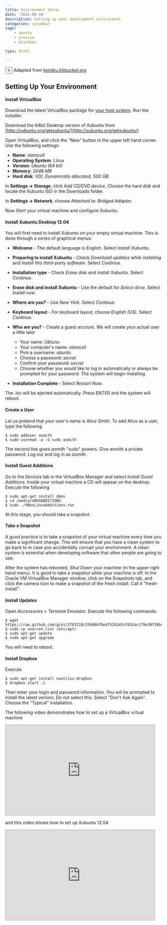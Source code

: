 ```yaml
---
title: Environment Setup
date: '2012-09-14'
description: Setting up your development environment
categories: sysadmin
tags:
    - ubuntu
    - precise
    - blackbox

type: draft

---
```

<div class="alert alert-success">
<button type="button" class="close" data-dismiss="alert">×</button>
Adapted from <a href="https://tomdru.bitbucket.org/environment.html">tomdru.bitbucket.org</a>
</div>

## Setting Up Your Environment

#### Install VirtualBox

Download the latest VirtualBox package for [your host system](https://www.virtualbox.org/wiki/Downloads). Run the installer.

Download the 64bit Desktop version of Xubuntu from [http://xubuntu.org/getxubuntu/](http://xubuntu.org/getxubuntu/)

Open VirtualBox, and click the "New" button in the upper left hand corner.
Use the following settings:

* **Name**: *stemcell*
* **Operating System**: *Linux*
* **Version**: *Ubuntu (64 bit)*
* **Memory**: *2048 MB*
* **Hard disk**: *VDI, Dynamically allocated, 500 GB*

In **Settings -> Storage**, click *Add CD/DVD device*, Choose the hard disk and locate the Xubuntu ISO in the Downloads folder.

In **Settings -> Network**, choose *Attached to: Bridged Adapter*.

Now *Start* your virtual machine and configure Xubuntu.

#### Install Xubuntu Desktop 12.04

You will first need to install Xubuntu on your empty virtual machine. This is done through a series of graphical menus:

* **Welcome** - The default language is *English*. Select *Install Xubuntu*.

* **Preparing to install Xubuntu** - Check *Download updates while installing* and *Install this third-party software*. Select *Continue*.

* **Installation type** - Check *Erase disk and install Xubuntu*. Select *Continue*.

* **Erase disk and install Xubuntu** - Use the default for *Select drive*. Select *Install now*.

* **Where are you?** - Use *New York*. Select *Continue*.

* **Keyboard layout** - For keyboard layout, choose *English (US)*. Select *Continue*.

* **Who are you?** - Create a guest account. We will create your actual user a little later
  * Your name: *Ubtunu*
  * Your computer's name: *stemcell*
  * Pick a username: *ubuntu*
  * Choose a password: *secret*
  * Confirm your password: *secret*
  * Choose whether you would like to log in automatically or always be prompted for your password. The system will begin installing.

* **Installation Complete** - Select *Restart Now*.

The .iso will be ejected automatically. Press ENTER and the system will reboot. 

#### Create a User

Let us pretend that your user's name is Alice Smith. To add Alice as a user, type the following
    
    $ sudo adduser asmith
    $ sudo usermod -a -G sudo asmith
    
The second line gives *asmith* "sudo" powers. Give *asmith* a private password. Log out and log in as *asmith*.

#### Install Guest Additions

Go to the *Devices* tab in the VirtualBox Manager and select *Install Guest Additions*. Inside your virtual machine a CD will appear on the desktop. Execute the following

    $ sudo apt-get install dkms
    $ cd /media/VBOXADDITIONS
    $ sudo ./VBoxLinuxAdditions.run
    
At this stage, you should take a snapshot.

#### Take a Snapshot

A good practice is to take a snapshot of your virtual machine every time you make a significant change. This will ensure that you have a clean system to go back to in case you accidentally corrupt your environment. A clean system is essential when developing software that other people are going to use.

After the system has rebooted, *Shut Down* your machine (in the upper right hand menu). It is good to take a snapshot while your machine is off. In the Oracle VM VirtualBox Manager window, click on the Snapshots tab, and click the camera icon to make a snapshot of the fresh install. Call it "fresh-install".

#### Install Updates

Open *Accessories > Terminal Emulator*. Execute the following commands:

    $ wget https://raw.github.com/gist/2703110/25dd6b7be4752b2d3c5932ac1f9e30f38b401139/sources.list
    $ sudo cp sources.list /etc/apt/
    $ sudo apt-get update
    $ sudo apt-get upgrade

You will need to reboot.

#### Install Dropbox

Execute

    $ sudo apt-get install nautilus-dropbox
    $ dropbox start -i

Then enter your login and password information. You will be prompted to install the latest version. Do not select this. Select "Don't Ask Again". Choose the "Typical" installation.

The following video demonstrates how to set up a VirtualBox virtual machine

<iframe frameborder="0" style="border:1px solid #AAA; width:480px; height:290px;" src="http://video.google.com/a/ife/330fd0392083ed2c"></iframe>

and this video shows how to set up Xubuntu 12.04

<iframe frameborder="0" style="border:1px solid #AAA; width:480px; height:290px;" src="http://video.google.com/a/ife/21c5d20afb54bb99"></iframe>
